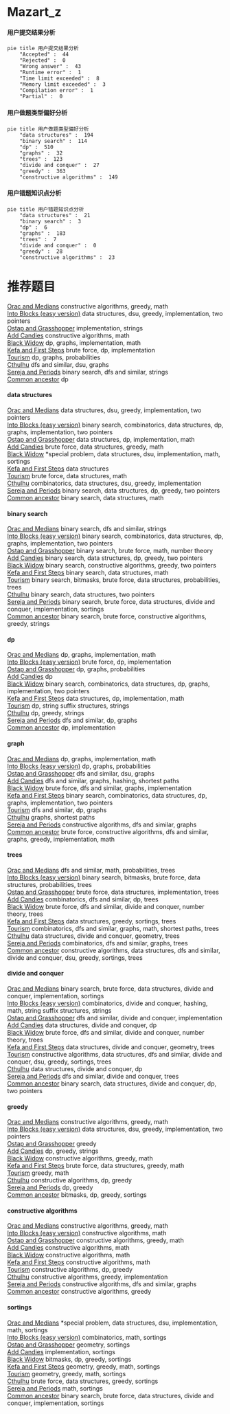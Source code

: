 # Mazart_z
<!-- tabs:start -->
#### **用户提交结果分析**

```mermaid
pie title 用户提交结果分析
    "Accepted" :  44
    "Rejected" :  0
    "Wrong answer" :  43
    "Runtime error" :  1
    "Time limit exceeded" :  8
    "Memory limit exceeded" :  3
    "Compilation error" :  1
    "Partial" :  0
```
#### **用户做题类型偏好分析**

```mermaid
pie title 用户做题类型偏好分析
    "data structures" :  194
    "binary search" :  114
    "dp" :  510
    "graphs" :  32
    "trees" :  123
    "divide and conquer" :  27
    "greedy" :  363
    "constructive algorithms" :  149
```
#### **用户错题知识点分析**

```mermaid
pie title 用户错题知识点分析
    "data structures" :  21
    "binary search" :  3
    "dp" :  6
    "graphs" :  183
    "trees" :  7
    "divide and conquer" :  0
    "greedy" :  28
    "constructive algorithms" :  23
```
<!-- tabs:end -->
# 推荐题目
[Orac and Medians](https://codeforces.com/contest/1350/problem/D)		constructive algorithms,
                        greedy,
                        math		  
[Into Blocks (easy version)](http://codeforces.com/problemset/problem/1209/G1)		data structures,
                        dsu,
                        greedy,
                        implementation,
                        two pointers		  
[Ostap and Grasshopper](http://codeforces.com/problemset/problem/735/A)		implementation,
                        strings		  
[Add Candies](http://codeforces.com/problemset/problem/1447/A)		constructive algorithms,
                        math		  
[Black Widow](http://codeforces.com/problemset/problem/704/C)		dp,
                        graphs,
                        implementation,
                        math		  
[Kefa and First Steps](http://codeforces.com/problemset/problem/580/A)		brute force,
                        dp,
                        implementation		  
[Tourism](https://codeforces.com/contest/1314/problem/D)		dp,
                        graphs,
                        probabilities		  
[Cthulhu](http://codeforces.com/problemset/problem/103/B)		dfs and similar,
                        dsu,
                        graphs		  
[Sereja and Periods](http://codeforces.com/problemset/problem/314/B)		binary search,
                        dfs and similar,
                        strings		  
[Common ancestor](http://codeforces.com/problemset/problem/49/E)		dp		  
<!-- tabs:start -->
#### **data structures**
[Orac and Medians](http://codeforces.com/problemset/problem/1209/G1)		data structures,
                        dsu,
                        greedy,
                        implementation,
                        two pointers		  
[Into Blocks (easy version)](http://codeforces.com/problemset/problem/1470/E)		binary search,
                        combinatorics,
                        data structures,
                        dp,
                        graphs,
                        implementation,
                        two pointers		  
[Ostap and Grasshopper](http://codeforces.com/problemset/problem/362/C)		data structures,
                        dp,
                        implementation,
                        math		  
[Add Candies](http://codeforces.com/problemset/problem/1185/C2)		brute force,
                        data structures,
                        greedy,
                        math		  
[Black Widow](http://codeforces.com/problemset/problem/1402/A)		*special problem,
                        data structures,
                        dsu,
                        implementation,
                        math,
                        sortings		  
[Kefa and First Steps](http://codeforces.com/problemset/problem/1060/G)		data structures		  
[Tourism](http://codeforces.com/problemset/problem/475/D)		brute force,
                        data structures,
                        math		  
[Cthulhu](http://codeforces.com/problemset/problem/1442/B)		combinatorics,
                        data structures,
                        dsu,
                        greedy,
                        implementation		  
[Sereja and Periods](http://codeforces.com/problemset/problem/1492/C)		binary search,
                        data structures,
                        dp,
                        greedy,
                        two pointers		  
[Common ancestor](http://codeforces.com/problemset/problem/1490/G)		binary search,
                        data structures,
                        math		  
#### **binary search**
[Orac and Medians](http://codeforces.com/problemset/problem/314/B)		binary search,
                        dfs and similar,
                        strings		  
[Into Blocks (easy version)](http://codeforces.com/problemset/problem/1470/E)		binary search,
                        combinatorics,
                        data structures,
                        dp,
                        graphs,
                        implementation,
                        two pointers		  
[Ostap and Grasshopper](http://codeforces.com/problemset/problem/1379/B)		binary search,
                        brute force,
                        math,
                        number theory		  
[Add Candies](http://codeforces.com/problemset/problem/1492/C)		binary search,
                        data structures,
                        dp,
                        greedy,
                        two pointers		  
[Black Widow](http://codeforces.com/problemset/problem/1463/D)		binary search,
                        constructive algorithms,
                        greedy,
                        two pointers		  
[Kefa and First Steps](http://codeforces.com/problemset/problem/1490/G)		binary search,
                        data structures,
                        math		  
[Tourism](http://codeforces.com/problemset/problem/1479/D)		binary search,
                        bitmasks,
                        brute force,
                        data structures,
                        probabilities,
                        trees		  
[Cthulhu](http://codeforces.com/problemset/problem/1436/E)		binary search,
                        data structures,
                        two pointers		  
[Sereja and Periods](http://codeforces.com/problemset/problem/1461/D)		binary search,
                        brute force,
                        data structures,
                        divide and conquer,
                        implementation,
                        sortings		  
[Common ancestor](http://codeforces.com/problemset/problem/1493/C)		binary search,
                        brute force,
                        constructive algorithms,
                        greedy,
                        strings		  
#### **dp**
[Orac and Medians](http://codeforces.com/problemset/problem/704/C)		dp,
                        graphs,
                        implementation,
                        math		  
[Into Blocks (easy version)](http://codeforces.com/problemset/problem/580/A)		brute force,
                        dp,
                        implementation		  
[Ostap and Grasshopper](https://codeforces.com/contest/1314/problem/D)		dp,
                        graphs,
                        probabilities		  
[Add Candies](http://codeforces.com/problemset/problem/49/E)		dp		  
[Black Widow](http://codeforces.com/problemset/problem/1470/E)		binary search,
                        combinatorics,
                        data structures,
                        dp,
                        graphs,
                        implementation,
                        two pointers		  
[Kefa and First Steps](http://codeforces.com/problemset/problem/362/C)		data structures,
                        dp,
                        implementation,
                        math		  
[Tourism](http://codeforces.com/problemset/problem/906/E)		dp,
                        string suffix structures,
                        strings		  
[Cthulhu](http://codeforces.com/problemset/problem/1037/C)		dp,
                        greedy,
                        strings		  
[Sereja and Periods](http://codeforces.com/problemset/problem/283/B)		dfs and similar,
                        dp,
                        graphs		  
[Common ancestor](http://codeforces.com/problemset/problem/1206/B)		dp,
                        implementation		  
#### **graph**
[Orac and Medians](http://codeforces.com/problemset/problem/704/C)		dp,
                        graphs,
                        implementation,
                        math		  
[Into Blocks (easy version)](https://codeforces.com/contest/1314/problem/D)		dp,
                        graphs,
                        probabilities		  
[Ostap and Grasshopper](http://codeforces.com/problemset/problem/103/B)		dfs and similar,
                        dsu,
                        graphs		  
[Add Candies](http://codeforces.com/problemset/problem/567/E)		dfs and similar,
                        graphs,
                        hashing,
                        shortest paths		  
[Black Widow](http://codeforces.com/problemset/problem/948/A)		brute force,
                        dfs and similar,
                        graphs,
                        implementation		  
[Kefa and First Steps](http://codeforces.com/problemset/problem/1470/E)		binary search,
                        combinatorics,
                        data structures,
                        dp,
                        graphs,
                        implementation,
                        two pointers		  
[Tourism](http://codeforces.com/problemset/problem/283/B)		dfs and similar,
                        dp,
                        graphs		  
[Cthulhu](http://codeforces.com/problemset/problem/601/A)		graphs,
                        shortest paths		  
[Sereja and Periods](http://codeforces.com/problemset/problem/453/C)		constructive algorithms,
                        dfs and similar,
                        graphs		  
[Common ancestor](http://codeforces.com/problemset/problem/1487/C)		brute force,
                        constructive algorithms,
                        dfs and similar,
                        graphs,
                        greedy,
                        implementation,
                        math		  
#### **trees**
[Orac and Medians](http://codeforces.com/problemset/problem/696/B)		dfs and similar,
                        math,
                        probabilities,
                        trees		  
[Into Blocks (easy version)](http://codeforces.com/problemset/problem/1479/D)		binary search,
                        bitmasks,
                        brute force,
                        data structures,
                        probabilities,
                        trees		  
[Ostap and Grasshopper](http://codeforces.com/problemset/problem/1511/C)		brute force,
                        data structures,
                        implementation,
                        trees		  
[Add Candies](http://codeforces.com/problemset/problem/1499/F)		combinatorics,
                        dfs and similar,
                        dp,
                        trees		  
[Black Widow](http://codeforces.com/problemset/problem/1491/E)		brute force,
                        dfs and similar,
                        divide and conquer,
                        number theory,
                        trees		  
[Kefa and First Steps](http://codeforces.com/problemset/problem/1466/D)		data structures,
                        greedy,
                        sortings,
                        trees		  
[Tourism](http://codeforces.com/problemset/problem/1495/D)		combinatorics,
                        dfs and similar,
                        graphs,
                        math,
                        shortest paths,
                        trees		  
[Cthulhu](http://codeforces.com/problemset/problem/1303/G)		data structures,
                        divide and conquer,
                        geometry,
                        trees		  
[Sereja and Periods](http://codeforces.com/problemset/problem/1454/E)		combinatorics,
                        dfs and similar,
                        graphs,
                        trees		  
[Common ancestor](http://codeforces.com/problemset/problem/1494/D)		constructive algorithms,
                        data structures,
                        dfs and similar,
                        divide and conquer,
                        dsu,
                        greedy,
                        sortings,
                        trees		  
#### **divide and conquer**
[Orac and Medians](http://codeforces.com/problemset/problem/1461/D)		binary search,
                        brute force,
                        data structures,
                        divide and conquer,
                        implementation,
                        sortings		  
[Into Blocks (easy version)](http://codeforces.com/problemset/problem/1466/G)		combinatorics,
                        divide and conquer,
                        hashing,
                        math,
                        string suffix structures,
                        strings		  
[Ostap and Grasshopper](http://codeforces.com/problemset/problem/1490/D)		dfs and similar,
                        divide and conquer,
                        implementation		  
[Add Candies](https://codeforces.com/contest/1483/problem/C)		data structures,
                        divide and conquer,
                        dp		  
[Black Widow](http://codeforces.com/problemset/problem/1491/E)		brute force,
                        dfs and similar,
                        divide and conquer,
                        number theory,
                        trees		  
[Kefa and First Steps](http://codeforces.com/problemset/problem/1303/G)		data structures,
                        divide and conquer,
                        geometry,
                        trees		  
[Tourism](http://codeforces.com/problemset/problem/1494/D)		constructive algorithms,
                        data structures,
                        dfs and similar,
                        divide and conquer,
                        dsu,
                        greedy,
                        sortings,
                        trees		  
[Cthulhu](http://codeforces.com/problemset/problem/1482/E)		data structures,
                        divide and conquer,
                        dp		  
[Sereja and Periods](http://codeforces.com/problemset/problem/566/C)		dfs and similar,
                        divide and conquer,
                        trees		  
[Common ancestor](http://codeforces.com/problemset/problem/1428/F)		binary search,
                        data structures,
                        divide and conquer,
                        dp,
                        two pointers		  
#### **greedy**
[Orac and Medians](https://codeforces.com/contest/1350/problem/D)		constructive algorithms,
                        greedy,
                        math		  
[Into Blocks (easy version)](http://codeforces.com/problemset/problem/1209/G1)		data structures,
                        dsu,
                        greedy,
                        implementation,
                        two pointers		  
[Ostap and Grasshopper](http://codeforces.com/problemset/problem/588/A)		greedy		  
[Add Candies](http://codeforces.com/problemset/problem/1037/C)		dp,
                        greedy,
                        strings		  
[Black Widow](http://codeforces.com/problemset/problem/803/C)		constructive algorithms,
                        greedy,
                        math		  
[Kefa and First Steps](http://codeforces.com/problemset/problem/1185/C2)		brute force,
                        data structures,
                        greedy,
                        math		  
[Tourism](http://codeforces.com/problemset/problem/1338/A)		greedy,
                        math		  
[Cthulhu](http://codeforces.com/problemset/problem/1108/D)		constructive algorithms,
                        dp,
                        greedy		  
[Sereja and Periods](http://codeforces.com/problemset/problem/1420/E)		dp,
                        greedy		  
[Common ancestor](http://codeforces.com/problemset/problem/1316/E)		bitmasks,
                        dp,
                        greedy,
                        sortings		  
#### **constructive algorithms**
[Orac and Medians](https://codeforces.com/contest/1350/problem/D)		constructive algorithms,
                        greedy,
                        math		  
[Into Blocks (easy version)](http://codeforces.com/problemset/problem/1447/A)		constructive algorithms,
                        math		  
[Ostap and Grasshopper](http://codeforces.com/problemset/problem/803/C)		constructive algorithms,
                        greedy,
                        math		  
[Add Candies](http://codeforces.com/problemset/problem/894/C)		constructive algorithms,
                        math		  
[Black Widow](http://codeforces.com/problemset/problem/1136/B)		constructive algorithms,
                        math		  
[Kefa and First Steps](https://codeforces.com/contest/716/problem/C)		constructive algorithms,
                        math		  
[Tourism](http://codeforces.com/problemset/problem/1108/D)		constructive algorithms,
                        dp,
                        greedy		  
[Cthulhu](http://codeforces.com/problemset/problem/1371/D)		constructive algorithms,
                        greedy,
                        implementation		  
[Sereja and Periods](http://codeforces.com/problemset/problem/453/C)		constructive algorithms,
                        dfs and similar,
                        graphs		  
[Common ancestor](http://codeforces.com/problemset/problem/1493/A)		constructive algorithms,
                        greedy		  
#### **sortings**
[Orac and Medians](http://codeforces.com/problemset/problem/1402/A)		*special problem,
                        data structures,
                        dsu,
                        implementation,
                        math,
                        sortings		  
[Into Blocks (easy version)](https://codeforces.com/contest/1445/problem/D)		combinatorics,
                        math,
                        sortings		  
[Ostap and Grasshopper](http://codeforces.com/problemset/problem/598/C)		geometry,
                        sortings		  
[Add Candies](https://codeforces.com/contest/1138/problem/C)		implementation,
                        sortings		  
[Black Widow](http://codeforces.com/problemset/problem/1316/E)		bitmasks,
                        dp,
                        greedy,
                        sortings		  
[Kefa and First Steps](https://codeforces.com/contest/1496/problem/C)		geometry,
                        greedy,
                        math,
                        sortings		  
[Tourism](http://codeforces.com/problemset/problem/1495/A)		geometry,
                        greedy,
                        math,
                        sortings		  
[Cthulhu](http://codeforces.com/problemset/problem/1497/A)		brute force,
                        data structures,
                        greedy,
                        sortings		  
[Sereja and Periods](http://codeforces.com/problemset/problem/1427/A)		math,
                        sortings		  
[Common ancestor](http://codeforces.com/problemset/problem/1461/D)		binary search,
                        brute force,
                        data structures,
                        divide and conquer,
                        implementation,
                        sortings		  
<!-- tabs:end -->
